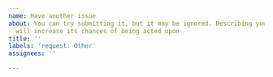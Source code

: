```yaml
---
name: Have another issue
about: You can try submitting it, but it may be ignored. Describing your issue well
  will increase its chances of being acted upon
title: ''
labels: 'request: Other'
assignees: ''

---
```



